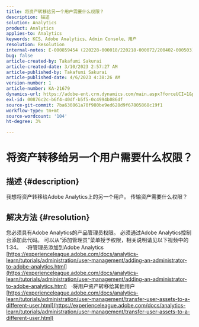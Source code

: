 ```yaml
---
title: 将资产转移给另一个用户需要什么权限？
description: 描述
solution: Analytics
product: Analytics
applies-to: Analytics
keywords: KCS、Adobe Analytics、Admin Console、用户
resolution: Resolution
internal-notes: E-000859454 (220228-000018/220218-000072/200402-000503)
bug: false
article-created-by: Takafumi Sakurai
article-created-date: 3/10/2023 2:57:27 AM
article-published-by: Takafumi Sakurai
article-published-date: 4/6/2023 4:38:26 AM
version-number: 1
article-number: KA-21679
dynamics-url: https://adobe-ent.crm.dynamics.com/main.aspx?forceUCI=1&pagetype=entityrecord&etn=knowledgearticle&id=ea673245-efbe-ed11-83ff-6045bd006b3d
exl-id: 00876c2c-b6f4-40df-b5f5-0c4994b086df
source-git-commit: 7ba630861a70f980be9ed628d9f67805868c19f1
workflow-type: tm+mt
source-wordcount: '104'
ht-degree: 3%

---
```


# 将资产转移给另一个用户需要什么权限？

## 描述 {#description}

我想将资产转移给Adobe Analytics上的另一个用户。 传输资产需要什么权限？

## 解决方法 {#resolution}


您必须具有Adobe Analytics的产品管理员权限。 必须通过Adobe Analytics控制台添加此代码。 可以从“添加管理员”菜单授予权限，相关说明请见以下视频中的1:34。
 
·将管理员添加到Adobe Analytics
[https://experienceleague.adobe.com/docs/analytics-learn/tutorials/administration/user-management/adding-an-administrator-to-adobe-analytics.html](https://experienceleague.adobe.com/docs/analytics-learn/tutorials/administration/user-management/adding-an-administrator-to-adobe-analytics.html)
 
·将用户资产转移给其他用户
[https://experienceleague.adobe.com/docs/analytics-learn/tutorials/administration/user-management/transfer-user-assets-to-a-different-user.html](https://experienceleague.adobe.com/docs/analytics-learn/tutorials/administration/user-management/transfer-user-assets-to-a-different-user.html)
